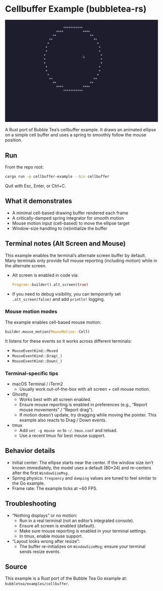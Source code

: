 # Cellbuffer Example (bubbletea-rs)

<img width="1200" src="./cellbuffer.gif" />

A Rust port of Bubble Tea’s cellbuffer example. It draws an animated ellipse on a simple cell buffer and uses a spring to smoothly follow the mouse position.

## Run

From the repo root:

```bash
cargo run -p cellbuffer-example --bin cellbuffer
```

Quit with Esc, Enter, or Ctrl+C.

## What it demonstrates
- A minimal cell-based drawing buffer rendered each frame
- A critically-damped spring integrator for smooth motion
- Mouse motion input (cell-based) to move the ellipse target
- Window-size handling to (re)initialize the buffer

## Terminal notes (Alt Screen and Mouse)
This example enables the terminal’s alternate screen buffer by default. Many terminals only provide full mouse reporting (including motion) while in the alternate screen.

- Alt screen is enabled in code via:
  ```rust
  Program::builder().alt_screen(true)
  ```
- If you need to debug visibility, you can temporarily set `.alt_screen(false)` and add `println!` logging.

### Mouse motion modes
The example enables cell-based mouse motion:
```rust
builder.mouse_motion(MouseMotion::Cell)
```
It listens for these events so it works across different terminals:
- `MouseEventKind::Moved`
- `MouseEventKind::Drag(_)`
- `MouseEventKind::Down(_)`

### Terminal-specific tips
- macOS Terminal / iTerm2
  - Usually work out-of-the-box with alt screen + cell mouse motion.
- Ghostty
  - Works best with alt screen enabled.
  - Ensure mouse reporting is enabled in preferences (e.g., “Report mouse movements” / “Report drag”).
  - If motion doesn’t update, try dragging while moving the pointer. This example also reacts to Drag / Down events.
- tmux
  - Add `set -g mouse on` to `~/.tmux.conf` and reload.
  - Use a recent tmux for best mouse support.

## Behavior details
- Initial center: The ellipse starts near the center. If the window size isn’t known immediately, the model uses a default (80×24) and re-centers after the first `WindowSizeMsg`.
- Spring physics: `frequency` and `damping` values are tuned to feel similar to the Go example.
- Frame rate: The example ticks at ~60 FPS.

## Troubleshooting
- “Nothing displays” or no motion:
  - Run in a real terminal (not an editor’s integrated console).
  - Ensure alt screen is enabled (default).
  - Make sure mouse reporting is enabled in your terminal settings.
  - In tmux, enable mouse support.
- “Layout looks wrong after resize”:
  - The buffer re-initializes on `WindowSizeMsg`; ensure your terminal sends resize events.

## Source
This example is a Rust port of the Bubble Tea Go example at:
`bubbletea/examples/cellbuffer`.
